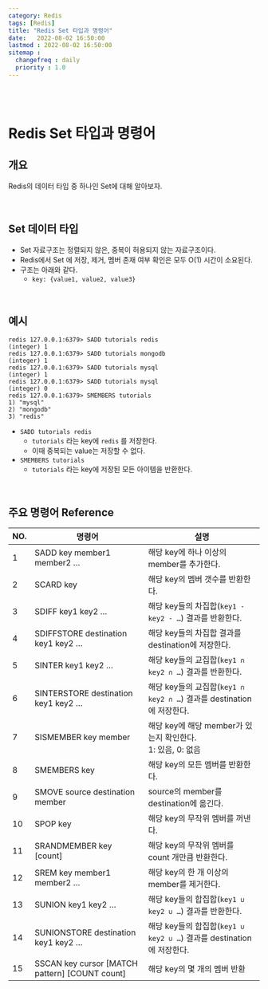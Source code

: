 ```yaml
---
category: Redis
tags: [Redis]
title: "Redis Set 타입과 명령어"
date:   2022-08-02 16:50:00 
lastmod : 2022-08-02 16:50:00
sitemap :
  changefreq : daily
  priority : 1.0
---
```


<br/><br/>

# Redis Set 타입과 명령어

## 개요

Redis의 데이터 타입 중 하나인 Set에 대해 알아보자.

<br/>

## Set 데이터 타입

- Set 자료구조는 정렬되지 않은, 중복이 허용되지 않는 자료구조이다.
- Redis에서 Set 에 저장, 제거, 멤버 존재 여부 확인은 모두 O(1) 시간이 소요된다.
- 구조는 아래와 같다.
    - `key: {value1, value2, value3}`

<br/>

## 예시

```text
redis 127.0.0.1:6379> SADD tutorials redis
(integer) 1
redis 127.0.0.1:6379> SADD tutorials mongodb
(integer) 1
redis 127.0.0.1:6379> SADD tutorials mysql
(integer) 1
redis 127.0.0.1:6379> SADD tutorials mysql
(integer) 0
redis 127.0.0.1:6379> SMEMBERS tutorials
1) "mysql"
2) "mongodb"
3) "redis"
```

- `SADD tutorials redis`
    - `tutorials` 라는 key에 `redis` 를 저장한다.
    - 이때 중복되는 value는 저장할 수 없다.
- `SMEMBERS tutorials`
    - `tutorials` 라는 key에 저장된 모든 아이템을 반환한다.

<br/>

## 주요 명령어 Reference

| NO. | 명령어 | 설명 |
| --- | --- | --- |
| 1 | SADD key member1 member2 … | 해당 key에 하나 이상의 member를 추가한다. |
| 2 | SCARD key | 해당 key의 멤버 갯수를 반환한다. |
| 3 | SDIFF key1 key2 … | 해당 key들의 차집합(`key1 - key2 - …`) 결과를 반환한다. |
| 4 | SDIFFSTORE destination key1 key2 … | 해당 key들의 차집합 결과를 destination에 저장한다. |
| 5 | SINTER key1 key2 … | 해당 key들의 교집합(`key1 ∩ key2 ∩ …`) 결과를 반환한다. |
| 6 | SINTERSTORE destination key1 key2 … | 해당 key들의 교집합(`key1 ∩ key2 ∩ …`) 결과를 destination에 저장한다. |
| 7 | SISMEMBER key member | 해당 key에 해당 member가 있는지 확인한다. <br/> 1: 있음, 0: 없음 |
| 8 | SMEMBERS key | 해당 key의 모든 멤버를 반환한다. |
| 9 | SMOVE source destination member | source의 member를 destination에 옮긴다. |
| 10 | SPOP key | 해당 key의 무작위 멤버를 꺼낸다. |
| 11 | SRANDMEMBER key [count] | 해당 key의 무작위 멤버를 count 개만큼 반환한다. |
| 12 | SREM key member1 member2 … | 해당 key의 한 개 이상의 member를 제거한다. |
| 13 | SUNION key1 key2 … | 해당 key들의 합집합(`key1 ∪ key2 ∪ …`) 결과를 반환한다. |
| 14 | SUNIONSTORE destination key1 key2 … | 해당 key들의 합집합(`key1 ∪ key2 ∪ …`) 결과를 destination에 저장한다. |
| 15 | SSCAN key cursor [MATCH pattern] [COUNT count] | 해당 key의 몇 개의 멤버 반환 |